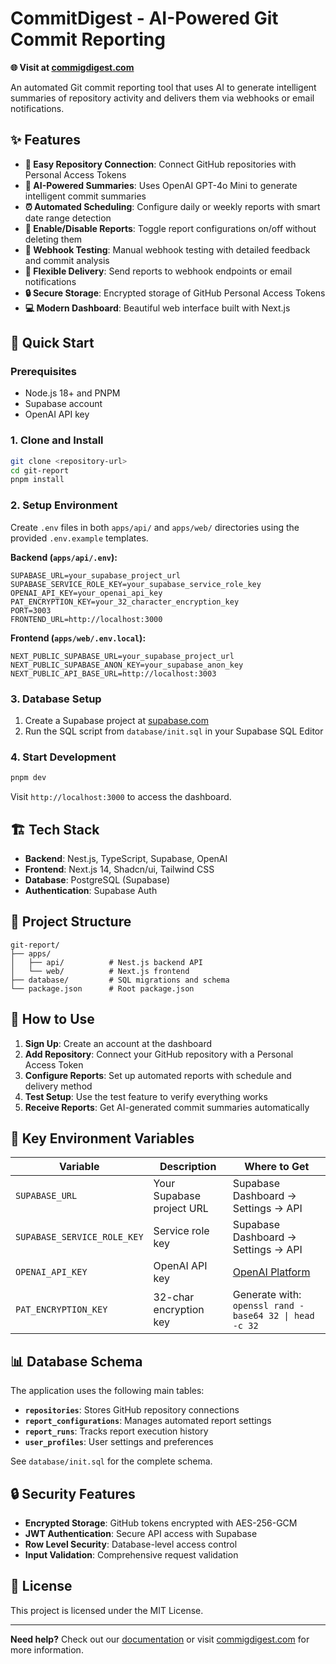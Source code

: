 # CommitDigest - AI-Powered Git Commit Reporting

**🌐 Visit at [commigdigest.com](https://commigdigest.com)**

An automated Git commit reporting tool that uses AI to generate intelligent summaries of repository activity and delivers them via webhooks or email notifications.

## ✨ Features

- **🔗 Easy Repository Connection**: Connect GitHub repositories with Personal Access Tokens
- **🤖 AI-Powered Summaries**: Uses OpenAI GPT-4o Mini to generate intelligent commit summaries
- **⏰ Automated Scheduling**: Configure daily or weekly reports with smart date range detection
- **🔄 Enable/Disable Reports**: Toggle report configurations on/off without deleting them
- **🧪 Webhook Testing**: Manual webhook testing with detailed feedback and commit analysis
- **📨 Flexible Delivery**: Send reports to webhook endpoints or email notifications
- **🔒 Secure Storage**: Encrypted storage of GitHub Personal Access Tokens
- **💻 Modern Dashboard**: Beautiful web interface built with Next.js

## 🚀 Quick Start

### Prerequisites

- Node.js 18+ and PNPM
- Supabase account
- OpenAI API key

### 1. Clone and Install

```bash
git clone <repository-url>
cd git-report
pnpm install
```

### 2. Setup Environment

Create `.env` files in both `apps/api/` and `apps/web/` directories using the provided `.env.example` templates.

**Backend (`apps/api/.env`):**

```env
SUPABASE_URL=your_supabase_project_url
SUPABASE_SERVICE_ROLE_KEY=your_supabase_service_role_key
OPENAI_API_KEY=your_openai_api_key
PAT_ENCRYPTION_KEY=your_32_character_encryption_key
PORT=3003
FRONTEND_URL=http://localhost:3000
```

**Frontend (`apps/web/.env.local`):**

```env
NEXT_PUBLIC_SUPABASE_URL=your_supabase_project_url
NEXT_PUBLIC_SUPABASE_ANON_KEY=your_supabase_anon_key
NEXT_PUBLIC_API_BASE_URL=http://localhost:3003
```

### 3. Database Setup

1. Create a Supabase project at [supabase.com](https://supabase.com)
2. Run the SQL script from `database/init.sql` in your Supabase SQL Editor

### 4. Start Development

```bash
pnpm dev
```

Visit `http://localhost:3000` to access the dashboard.

## 🏗️ Tech Stack

- **Backend**: Nest.js, TypeScript, Supabase, OpenAI
- **Frontend**: Next.js 14, Shadcn/ui, Tailwind CSS
- **Database**: PostgreSQL (Supabase)
- **Authentication**: Supabase Auth

## 📁 Project Structure

```
git-report/
├── apps/
│   ├── api/          # Nest.js backend API
│   └── web/          # Next.js frontend
├── database/         # SQL migrations and schema
└── package.json      # Root package.json
```

## 🎯 How to Use

1. **Sign Up**: Create an account at the dashboard
2. **Add Repository**: Connect your GitHub repository with a Personal Access Token
3. **Configure Reports**: Set up automated reports with schedule and delivery method
4. **Test Setup**: Use the test feature to verify everything works
5. **Receive Reports**: Get AI-generated commit summaries automatically

## 🔑 Key Environment Variables

| Variable                    | Description               | Where to Get                                            |
| --------------------------- | ------------------------- | ------------------------------------------------------- |
| `SUPABASE_URL`              | Your Supabase project URL | Supabase Dashboard → Settings → API                     |
| `SUPABASE_SERVICE_ROLE_KEY` | Service role key          | Supabase Dashboard → Settings → API                     |
| `OPENAI_API_KEY`            | OpenAI API key            | [OpenAI Platform](https://platform.openai.com/api-keys) |
| `PAT_ENCRYPTION_KEY`        | 32-char encryption key    | Generate with: `openssl rand -base64 32 \| head -c 32`  |

## 📊 Database Schema

The application uses the following main tables:

- **`repositories`**: Stores GitHub repository connections
- **`report_configurations`**: Manages automated report settings
- **`report_runs`**: Tracks report execution history
- **`user_profiles`**: User settings and preferences

See `database/init.sql` for the complete schema.

## 🔒 Security Features

- **Encrypted Storage**: GitHub tokens encrypted with AES-256-GCM
- **JWT Authentication**: Secure API access with Supabase
- **Row Level Security**: Database-level access control
- **Input Validation**: Comprehensive request validation

## 📝 License

This project is licensed under the MIT License.

---

**Need help?** Check out our [documentation](docs/) or visit [commigdigest.com](https://commigdigest.com) for more information.
